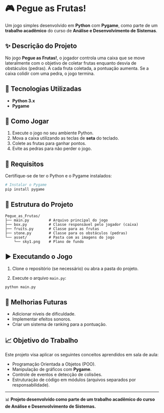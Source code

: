 # 🎮 Pegue as Frutas!

Um jogo simples desenvolvido em **Python** com **Pygame**, como parte de um **trabalho acadêmico** do curso de **Análise e Desenvolvimento de Sistemas**.

## ✨ Descrição do Projeto

No jogo **Pegue as Frutas!**, o jogador controla uma caixa que se move lateralmente com o objetivo de coletar frutas enquanto desvia de obstáculos (pedras). A cada fruta coletada, a pontuação aumenta. Se a caixa colidir com uma pedra, o jogo termina.

## 🔧 Tecnologias Utilizadas

- **Python 3.x**
- **Pygame**

## 🔄 Como Jogar

1. Execute o jogo no seu ambiente Python.
2. Mova a caixa utilizando as teclas de **seta** do teclado.
3. Colete as frutas para ganhar pontos.
4. Evite as pedras para não perder o jogo.

## 🔢 Requisitos

Certifique-se de ter o Python e o Pygame instalados:

```bash
# Instalar o Pygame
pip install pygame
```

## 📂 Estrutura do Projeto

```
Pegue_as_Frutas/
├── main.py         # Arquivo principal do jogo
├── box.py          # Classe responsável pelo jogador (caixa)
├── fruits.py       # Classe para as frutas
├── stone.py        # Classe para os obstáculos (pedras)
└── asset/          # Pasta com as imagens do jogo
    └── sky1.png    # Plano de fundo
```

## ▶️ Executando o Jogo

1. Clone o repositório (se necessário) ou abra a pasta do projeto.

2. Execute o arquivo `main.py`:

```bash
python main.py
```

## 🌟 Melhorias Futuras

- Adicionar níveis de dificuldade.
- Implementar efeitos sonoros.
- Criar um sistema de ranking para a pontuação.

## 📈 Objetivo do Trabalho

Este projeto visa aplicar os seguintes conceitos aprendidos em sala de aula:

- Programação Orientada a Objetos (POO).
- Manipulação de gráficos com **Pygame**.
- Controle de eventos e detecção de colisões.
- Estruturação de código em módulos (arquivos separados por responsabilidade).

---

📊 **Projeto desenvolvido como parte de um trabalho acadêmico do curso de Análise e Desenvolvimento de Sistemas.**

